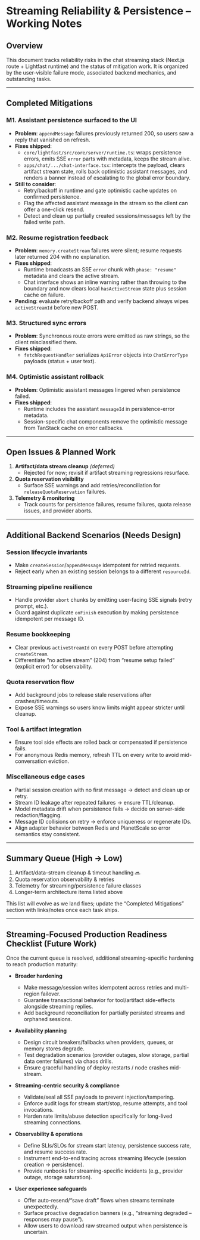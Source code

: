 # Streaming Reliability & Persistence – Working Notes

## Overview
This document tracks reliability risks in the chat streaming stack (Next.js route + Lightfast runtime) and the status of mitigation work. It is organized by the user-visible failure mode, associated backend mechanics, and outstanding tasks.

---

## Completed Mitigations
### M1. Assistant persistence surfaced to the UI
- **Problem**: `appendMessage` failures previously returned 200, so users saw a reply that vanished on refresh.
- **Fixes shipped**:
  - `core/lightfast/src/core/server/runtime.ts`: wraps persistence errors, emits SSE `error` parts with metadata, keeps the stream alive.
  - `apps/chat/.../chat-interface.tsx`: intercepts the payload, clears artifact stream state, rolls back optimistic assistant messages, and renders a banner instead of escalating to the global error boundary.
- **Still to consider**:
  - Retry/backoff in runtime and gate optimistic cache updates on confirmed persistence.
  - Flag the affected assistant message in the stream so the client can offer a one-click resend.
  - Detect and clean up partially created sessions/messages left by the failed write path.

### M2. Resume registration feedback
- **Problem**: `memory.createStream` failures were silent; resume requests later returned 204 with no explanation.
- **Fixes shipped**:
  - Runtime broadcasts an SSE `error` chunk with `phase: "resume"` metadata and clears the active stream.
  - Chat interface shows an inline warning rather than throwing to the boundary and now clears local `hasActiveStream` state plus session cache on failure.
- **Pending**: evaluate retry/backoff path and verify backend always wipes `activeStreamId` before new POST.

### M3. Structured sync errors
- **Problem**: Synchronous route errors were emitted as raw strings, so the client misclassified them.
- **Fixes shipped**:
  - `fetchRequestHandler` serializes `ApiError` objects into `ChatErrorType` payloads (status + user text).

### M4. Optimistic assistant rollback
- **Problem**: Optimistic assistant messages lingered when persistence failed.
- **Fixes shipped**:
  - Runtime includes the assistant `messageId` in persistence-error metadata.
  - Session-specific chat components remove the optimistic message from TanStack cache on error callbacks.

---

## Open Issues & Planned Work
1. **Artifact/data stream cleanup** *(deferred)*
   - Rejected for now; revisit if artifact streaming regressions resurface.
2. **Quota reservation visibility**
   - Surface SSE warnings and add retries/reconciliation for `releaseQuotaReservation` failures.
3. **Telemetry & monitoring**
   - Track counts for persistence failures, resume failures, quota release issues, and provider aborts.

---

## Additional Backend Scenarios (Needs Design)
### Session lifecycle invariants
- Make `createSession`/`appendMessage` idempotent for retried requests.
- Reject early when an existing session belongs to a different `resourceId`.

### Streaming pipeline resilience
- Handle provider `abort` chunks by emitting user-facing SSE signals (retry prompt, etc.).
- Guard against duplicate `onFinish` execution by making persistence idempotent per message ID.

### Resume bookkeeping
- Clear previous `activeStreamId` on every POST before attempting `createStream`.
- Differentiate “no active stream” (204) from “resume setup failed” (explicit error) for observability.

### Quota reservation flow
- Add background jobs to release stale reservations after crashes/timeouts.
- Expose SSE warnings so users know limits might appear stricter until cleanup.

### Tool & artifact integration
- Ensure tool side effects are rolled back or compensated if persistence fails.
- For anonymous Redis memory, refresh TTL on every write to avoid mid-conversation eviction.

### Miscellaneous edge cases
- Partial session creation with no first message → detect and clean up or retry.
- Stream ID leakage after repeated failures → ensure TTL/cleanup.
- Model metadata drift when persistence fails → decide on server-side redaction/flagging.
- Message ID collisions on retry → enforce uniqueness or regenerate IDs.
- Align adapter behavior between Redis and PlanetScale so error semantics stay consistent.

---

## Summary Queue (High → Low)
1. Artifact/data-stream cleanup & timeout handling 🔜
2. Quota reservation observability & retries
3. Telemetry for streaming/persistence failure classes
4. Longer-term architecture items listed above

This list will evolve as we land fixes; update the “Completed Mitigations” section with links/notes once each task ships.

---

## Streaming-Focused Production Readiness Checklist (Future Work)
Once the current queue is resolved, additional streaming-specific hardening to reach production maturity:

- **Broader hardening**
  - Make message/session writes idempotent across retries and multi-region failover.
  - Guarantee transactional behavior for tool/artifact side-effects alongside streaming replies.
  - Add background reconciliation for partially persisted streams and orphaned sessions.

- **Availability planning**
  - Design circuit breakers/fallbacks when providers, queues, or memory stores degrade.
  - Test degradation scenarios (provider outages, slow storage, partial data center failures) via chaos drills.
  - Ensure graceful handling of deploy restarts / node crashes mid-stream.

- **Streaming-centric security & compliance**
  - Validate/seal all SSE payloads to prevent injection/tampering.
  - Enforce audit logs for stream start/stop, resume attempts, and tool invocations.
  - Harden rate limits/abuse detection specifically for long-lived streaming connections.

- **Observability & operations**
  - Define SLIs/SLOs for stream start latency, persistence success rate, and resume success rate.
  - Instrument end-to-end tracing across streaming lifecycle (session creation → persistence).
  - Provide runbooks for streaming-specific incidents (e.g., provider outage, storage saturation).

- **User experience safeguards**
  - Offer auto-resend/“save draft” flows when streams terminate unexpectedly.
  - Surface proactive degradation banners (e.g., “streaming degraded – responses may pause”).
  - Allow users to download raw streamed output when persistence is uncertain.

